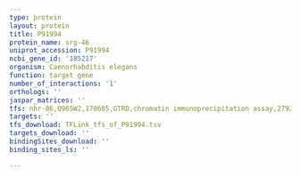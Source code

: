 ```yaml
---
type: protein
layout: protein
title: P91994
protein_name: srg-46
uniprot_accession: P91994
ncbi_gene_id: '185217'
organism: Caenorhabditis elegans
function: target gene
number_of_interactions: '1'
orthologs: ''
jaspar_matrices: ''
tfs: nhr-86,Q965W2,178685,GTRD,chromatin immunoprecipitation assay,27924024%5Buid%5D,No
targets: ''
tfs_download: TFLink_tfs_of_P91994.tsv
targets_download: ''
bindingSites_download: ''
binding_sites_ls: ''

---
```


